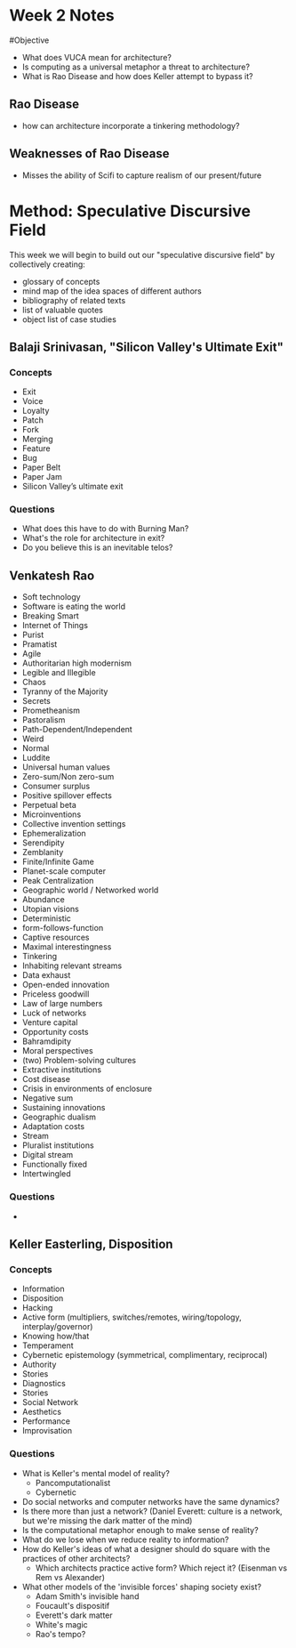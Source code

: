 # Week 2 Notes

#Objective
* What does VUCA mean for architecture?
* Is computing as a universal metaphor a threat to architecture?
* What is Rao Disease and how does Keller attempt to bypass it?

## Rao Disease
* how can architecture incorporate a tinkering methodology?

## Weaknesses of Rao Disease
* Misses the ability of Scifi to capture realism of our present/future

# Method: Speculative Discursive Field
This week we will begin to build out our "speculative discursive field" by collectively creating:
* glossary of concepts
* mind map of the idea spaces of different authors
* bibliography of related texts
* list of valuable quotes
* object list of case studies

## Balaji Srinivasan, "Silicon Valley's Ultimate Exit"
### Concepts
- Exit
- Voice
- Loyalty
- Patch
- Fork
- Merging
- Feature
- Bug
- Paper Belt
- Paper Jam
- Silicon Valley’s ultimate exit

### Questions
- What does this have to do with Burning Man?
- What's the role for architecture in exit?
- Do you believe this is an inevitable telos?


## Venkatesh Rao
- Soft technology
- Software is eating the world
- Breaking Smart
- Internet of Things
- Purist
- Pramatist
- Agile
- Authoritarian high modernism
- Legible and Illegible
- Chaos
- Tyranny of the Majority
- Secrets
- Prometheanism
- Pastoralism
- Path-Dependent/Independent
- Weird
- Normal
- Luddite
- Universal human values
- Zero-sum/Non zero-sum
- Consumer surplus
- Positive spillover effects
- Perpetual beta
- Microinventions
- Collective invention settings
- Ephemeralization
- Serendipity
- Zemblanity
- Finite/Infinite Game
- Planet-scale computer
- Peak Centralization
- Geographic world / Networked world
- Abundance
- Utopian visions
- Deterministic
- form-follows-function
- Captive resources
- Maximal interestingness
- Tinkering
- Inhabiting relevant streams
- Data exhaust
- Open-ended innovation
- Priceless goodwill
- Law of large numbers
- Luck of networks
- Venture capital
- Opportunity costs
- Bahramdipity
- Moral perspectives
- (two) Problem-solving cultures
- Extractive institutions
- Cost disease
- Crisis in environments of enclosure
- Negative sum
- Sustaining innovations
- Geographic dualism
- Adaptation costs
- Stream
- Pluralist institutions
- Digital stream
- Functionally fixed
- Intertwingled

### Questions
-

## Keller Easterling, Disposition
### Concepts
- Information
- Disposition
- Hacking
- Active form (multipliers, switches/remotes, wiring/topology, interplay/governor)
- Knowing how/that
- Temperament
- Cybernetic epistemology (symmetrical, complimentary, reciprocal)
- Authority
- Stories
- Diagnostics
- Stories
- Social Network
- Aesthetics
- Performance
- Improvisation

### Questions
- What is Keller's mental model of reality?
  - Pancomputationalist
  - Cybernetic
- Do social networks and computer networks have the same dynamics?
- Is there more than just a network? (Daniel Everett: culture is a network, but we're missing the dark matter of the mind)
- Is the computational metaphor enough to make sense of reality?
- What do we lose when we reduce reality to information?
- How do Keller's ideas of what a designer should do square with the practices of other architects?
  - Which architects practice active form? Which reject it? (Eisenman vs Rem vs Alexander)
- What other models of the 'invisible forces' shaping society exist?
  - Adam Smith's invisible hand
  - Foucault's dispositif
  - Everett's dark matter
  - White's magic
  - Rao's tempo?
